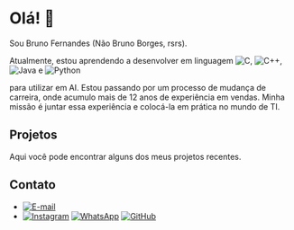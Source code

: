 # Olá! 👋

Sou Bruno Fernandes (Não Bruno Borges, rsrs).

Atualmente, estou aprendendo a desenvolver em linguagem ![C](https://img.shields.io/badge/C-00599C?style=for-the-badge&logo=c&logoColor=white), ![C++](https://img.shields.io/badge/C%2B%2B-00599C?style=for-the-badge&logo=c%2B%2B&logoColor=white), ![Java](https://img.shields.io/badge/java-%23ED8B00.svg?style=for-the-badge&logo=openjdk&logoColor=white)
e ![Python](https://img.shields.io/badge/python-3670A0?style=for-the-badge&logo=python&logoColor=ffdd54)

 para utilizar em AI. Estou passando por um processo de mudança de carreira, onde acumulo mais de 12 anos de experiência em vendas. Minha missão é juntar essa experiência e colocá-la em prática no mundo de TI.

## Projetos

Aqui você pode encontrar alguns dos meus projetos recentes.

## Contato

- [![E-mail](https://img.shields.io/badge/-Email-000?style=for-the-badge&logo=microsoft-outlook&logoColor=007BFF)](mailto:brunoartsp@hotmail.com)
- [![Instagram](https://img.shields.io/badge/-Instagram-%23E4405F?style=for-the-badge&logo=instagram&logoColor=white)](https://www.instagram.com/brunoartsp/)
[![WhatsApp](https://img.shields.io/badge/WhatsApp-25D366?style=for-the-badge&logo=whatsapp&logoColor=white)](https://wa.me/+5511991927799)
[![GitHub](https://img.shields.io/badge/GitHub-100000?style=for-the-badge&logo=github&logoColor=white)](https://github.com/brunoartsp)
